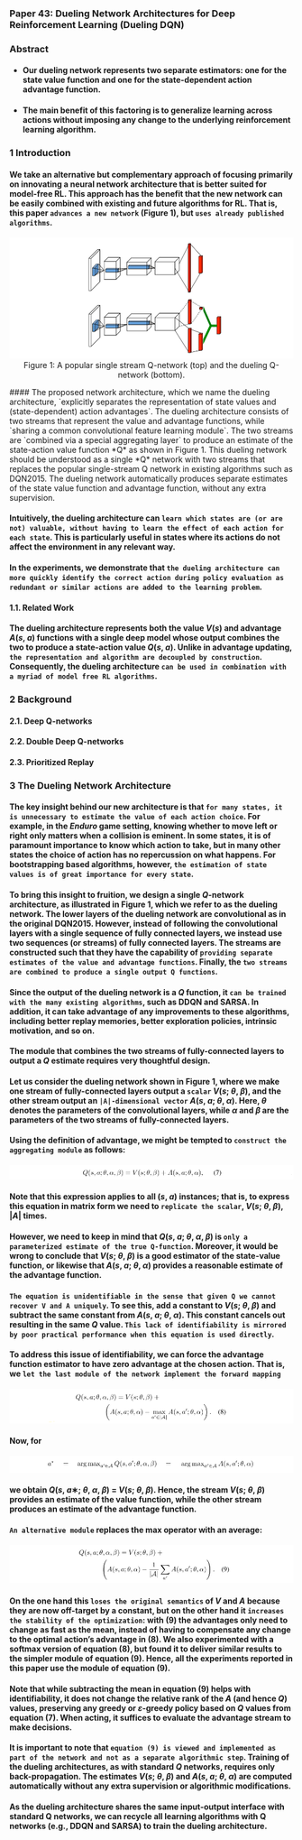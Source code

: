 ### Paper 43: Dueling Network Architectures for Deep Reinforcement Learning (Dueling DQN)

### Abstract
- #### Our dueling network represents two separate estimators: one for the state value function and one for the state-dependent action advantage function.

- #### The main benefit of this factoring is to generalize learning across actions without imposing any change to the underlying reinforcement learning algorithm.

### 1 Introduction

#### We take an alternative but complementary approach of focusing primarily on innovating a neural network architecture that is better suited for model-free RL. This approach has the benefit that the new network can be easily combined with existing and future algorithms for RL. That is, this paper `advances a new network` (Figure 1), but `uses already published algorithms`.

<p align="center">
<img src="/images/749.png"><br/>
Figure 1: A popular single stream Q-network (top) and the dueling Q-network (bottom).
</p>
#### The proposed network architecture, which we name the dueling architecture, `explicitly separates the representation of state values and (state-dependent) action advantages`. The dueling architecture consists of two streams that represent the value and advantage functions, while `sharing a common convolutional feature learning module`. The two streams are `combined via a special aggregating layer` to produce an estimate of the state-action value function *Q* as shown in Figure 1. This dueling network should be understood as a single *Q* network with two streams that replaces the popular single-stream Q network in existing algorithms such as DQN2015. The dueling network automatically produces separate estimates of the state value function and advantage function, without any extra supervision.

#### Intuitively, the dueling architecture can `learn which states are (or are not) valuable, without having to learn the effect of each action for each state`. This is particularly useful in states where its actions do not affect the environment in any relevant way. 

#### In the experiments, we demonstrate that `the dueling architecture can more quickly identify the correct action during policy evaluation as redundant or similar actions are added to the learning problem`.

#### 1.1. Related Work

#### The dueling architecture represents both the value *V*(*s*) and advantage *A*(*s*, *a*) functions with a single deep model whose output combines the two to produce a state-action value *Q*(*s*, *a*). Unlike in advantage updating, `the representation and algorithm are decoupled by construction`. Consequently, the dueling architecture `can be used in combination with a myriad of model free RL algorithms`.

### 2 Background

#### 2.1. Deep Q-networks

#### 2.2. Double Deep Q-networks

#### 2.3. Prioritized Replay

### 3 The Dueling Network Architecture

#### The key insight behind our new architecture is that `for many states, it is unnecessary to estimate the value of each action choice`. For example, in the *Enduro* game setting, knowing whether to move left or right only matters when a collision is eminent. In some states, it is of paramount importance to know which action to take, but in many other states the choice of action has no repercussion on what happens. For bootstrapping based algorithms, however, `the estimation of state values is of great importance for every state`.

#### To bring this insight to fruition, we design a single *Q*-network architecture, as illustrated in Figure 1, which we refer to as the dueling network. The lower layers of the dueling network are convolutional as in the original DQN2015. However, instead of following the convolutional layers with a single sequence of fully connected layers, we instead use two sequences (or streams) of fully connected layers. The streams are constructed such that they have the capability of `providing separate estimates of the value and advantage functions`. Finally, the `two streams are combined to produce a single output Q functions`.

#### Since the output of the dueling network is a *Q* function, it `can be trained with the many existing algorithms`, such as DDQN and SARSA. In addition, it can take advantage of any improvements to these algorithms, including better replay memories, better exploration policies, intrinsic motivation, and so on.

#### The module that combines the two streams of fully-connected layers to output a *Q* estimate requires very thoughtful design.

#### Let us consider the dueling network shown in Figure 1, where we make one stream of fully-connected layers output a `scalar` *V*(*s*; *θ*, *β*), and the other stream output an `|A|-dimensional vector` *A*(*s*, *a*; *θ*, *α*). Here, *θ* denotes the parameters of the convolutional layers, while *α* and *β* are the parameters of the two streams of fully-connected layers.

#### Using the definition of advantage, we might be tempted to `construct the aggregating module` as follows:

<p align="center">
<img src="/images/750.png"><br/>
</p>

#### Note that this expression applies to all (*s*, *a*) instances; that is, to express this equation in matrix form we need to `replicate the scalar`, *V*(*s*; *θ*, *β*), |*A*| times.

#### However, we need to keep in mind that *Q*(*s*, *a*; *θ*, *α*, *β*) is `only a parameterized estimate of the true Q-function`. Moreover, it would be wrong to conclude that *V*(*s*; *θ*, *β*) is a good estimator of the state-value function, or likewise that *A*(*s*, *a*; *θ*, *α*) provides a reasonable estimate of the advantage function.

#### `The equation is unidentifiable in the sense that given Q we cannot recover V and A uniquely`. To see this, add a constant to *V*(*s*; *θ*, *β*) and subtract the same constant from *A*(*s*, *a*; *θ*, *α*). This constant cancels out resulting in the same *Q* value. `This lack of identifiability is mirrored by poor practical performance when this equation is used directly`.

#### To address this issue of identifiability, we can force the advantage function estimator to have zero advantage at the chosen action. That is, we `let the last module of the network implement the forward mapping`

<p align="center">
<img src="/images/751.png"><br/>
</p>

#### Now, for

<p align="center">
<img src="/images/752.png"><br/>
</p>

#### we obtain *Q*(*s*, *a*∗; *θ*, *α*, *β*) = *V*(*s*; *θ*, *β*). Hence, the stream *V*(*s*; *θ*, *β*) provides an estimate of the value function, while the other stream produces an estimate of the advantage function.

#### `An alternative module` replaces the max operator with an average:

<p align="center">
<img src="/images/753.png"><br/>
</p>

#### On the one hand this `loses the original semantics` of *V* and *A* because they are now off-target by a constant, but on the other hand it `increases the stability of the optimization`: with (9) the advantages only need to change as fast as the mean, instead of having to compensate any change to the optimal action’s advantage in (8). We also experimented with a softmax version of equation (8), but found it to deliver similar results to the simpler module of equation (9). Hence, all the experiments reported in this paper use the module of equation (9).

#### Note that while subtracting the mean in equation (9) helps with identifiability, it does not change the relative rank of the *A* (and hence *Q*) values, preserving any greedy or *ε*-greedy policy based on *Q* values from equation (7). When acting, it suffices to evaluate the advantage stream to make decisions.

#### It is important to note that `equation (9) is viewed and implemented as part of the network and not as a separate algorithmic step`. Training of the dueling architectures, as with standard *Q* networks, requires only back-propagation. The estimates *V*(*s*; *θ*, *β*) and *A*(*s*, *a*; *θ*, *α*) are computed automatically without any extra supervision or algorithmic modifications.

#### As the dueling architecture shares the same input-output interface with standard Q networks, we can recycle all learning algorithms with Q networks (e.g., DDQN and SARSA) to train the dueling architecture.
